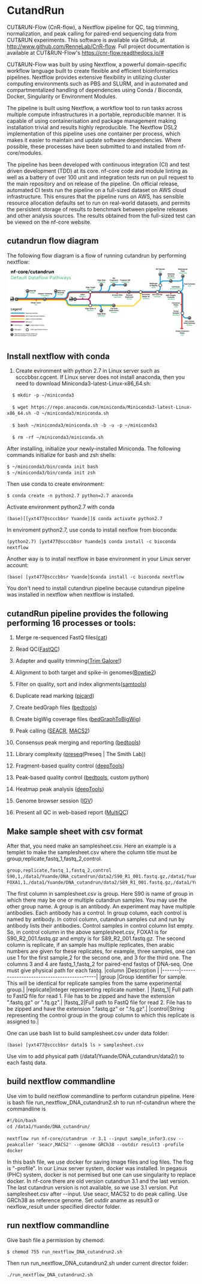 # CutandRun
 CUT&RUN-Flow (CnR-flow), a Nextflow pipeline for QC, tag trimming, normalization, and peak calling for paired-end sequencing data from CUT&RUN experiments. This software is available via GitHub, at http://www.github.com/RenneLab/CnR-flow.
 Full project documentation is available at CUT&RUN-Flow's https://cnr-flow.readthedocs.io/#
 
CUT&RUN-Flow was built by using Nextflow, a powerful domain-specific workflow language built to create flexible and efficient bioinformatics pipelines. Nextflow provides extensive flexibility in utilizing cluster computing environments such as PBS and SLURM, and in automated and compartmentalized handling of dependencies using Conda / Bioconda, Docker, Singularity or Environment Modules.

The pipeline is built using Nextflow, a workflow tool to run tasks across multiple compute infrastructures in a portable, reproducible manner. It is capable of using containerisation and package management making installation trivial and results highly reproducible. The Nextflow DSL2 implementation of this pipeline uses one container per process, which makes it easier to maintain and update software dependencies. Where possible, these processes have been submitted to and installed from nf-core/modules.

The pipeline has been developed with continuous integration (CI) and test driven development (TDD) at its core. nf-core code and module linting as well as a battery of over 100 unit and integration tests run on pull request to the main repository and on release of the pipeline. On official release, automated CI tests run the pipeline on a full-sized dataset on AWS cloud infrastructure. This ensures that the pipeline runs on AWS, has sensible resource allocation defaults set to run on real-world datasets, and permits the persistent storage of results to benchmark between pipeline releases and other analysis sources. The results obtained from the full-sized test can be viewed on the nf-core website.
## cutandrun flow diagram
The following flow diagram is a flow of running cutandrun by performing nextflow:
![Cutandrun flow diagram](https://github.com/nf-core/cutandrun/blob/master/docs/images/cutandrun-flow-diagram-v3.0.png)
 
## Install nextflow with conda 
1. Create evironment with python 2.7 in Linux server such as scccbbsr.cgcent. If Linux server does not install anaconda, then you need to download  Miniconda3-latest-Linux-x86_64.sh:
 ```  
   $ mkdir -p ~/miniconda3
   
   $ wget https://repo.anaconda.com/miniconda/Miniconda3-latest-Linux-x86_64.sh -O ~/miniconda3/miniconda.sh
   
   $ bash ~/miniconda3/miniconda.sh -b -u -p ~/miniconda3
   
   $ rm -rf ~/miniconda3/miniconda.sh
   ```
After installing, initialize your newly-installed Miniconda. The following commands initialize for bash and zsh shells:
   ```
$ ~/miniconda3/bin/conda init bash
$ ~/miniconda3/bin/conda init zsh
   ```
Then use conda to create environment:
   ```
 $ conda create -n python2.7 python=2.7 anaconda
   ```
Activate environment python2.7 with conda
```
(base)[[yxt477@scccbbsr Yuande]]$ conda activate python2.7
```
In enviroment python2.7, use conda to install nexflow from bioconda:
```
(python2.7) [yxt477@scccbbsr Yuande]$ conda install -c bioconda nextflow
```
Another way is to install nextflow in base environment in your Linux server account:
```
(base) [yxt477@scccbbsr Yuande]$conda install -c bioconda nextflow
```
You don't need to install cutandrun pipeline because cutandrun pipeline was installed in nextflow when nextflow is installed.
## cutandRun pipeline provides the following performing 16 processes or tools:

1. Merge re-sequenced FastQ files([cat](cat))

2. Read QC([FastQC](FastQC))

3. Adapter and quality trimming([Trim Galore!](TrimGalore!))

4. Alignment to both target and spike-in genomes([Bowtie2](Bowtie2))

5. Filter on quality, sort and index alignments([samtools](samtools))

6. Duplicate read marking ([picard](picard))

7. Create bedGraph files ([bedtools](bedtools))

8. Create bigWig coverage files ([bedGraphToBigWig](bedGraphToBigWig))

9. Peak calling ([SEACR](SEACR), [MACS2](MACS2))

10. Consensus peak merging and reporting ([bedtools](bedtools))

11. Library complexity ([preseq](preseq)(Preseq | The Smith Lab))

12. Fragment-based quality control ([deepTools](deepTools))

13. Peak-based quality control ([bedtools](bedtools), custom python)

14. Heatmap peak analysis ([deepTools](deepTools))

15. Genome browser session ([IGV](IGV))

16. Present all QC in web-based report ([MultiQC](MultiQC))

## Make sample sheet with csv format

After that, you need make an samplesheet.csv. Here an example is a templet to make the samplesheet.csv where the column title must be group,replicate,fastq_1,fastq_2,control. 
```
group,replicate,fastq_1,fastq_2,control
S90,1,/data1/Yuande/DNA_cutandrun/data2/S90_R1_001.fastq.gz,/data1/Yuande/DNA_cutandrun/data2/S90_R2_001.fastq.gz,FOXA1
FOXA1,1,/data1/Yuande/DNA_cutandrun/data2/S89_R1_001.fastq.gz,/data1/Yuande/DNA_cutandrun/data2/S89_R2_001.fastq.gz,
```
The first column in samplesheet.csv is group. Here S90 is name of group in which there may be one or multiple cutandrun samples. You may use the other group name. A group is  an antibody. An experiment may have multiple antibodies. Each antibody has a control. In group column, each control is named by antibody. In cotrol column, cutandrun samples cut and run by antibody lists their antibodies. Control samples in control column list empty. So, in control column in the above samplesheet.csv, FOXA1 is for S90_R2_001.fastq.gz and empty is for S89_R2_001.fastq.gz. The second column is replicate, if an sample has multiple replicates, then arabic numbers are given for these replicates, for example, three samples, one can use 1 for the first sample,2 for the second one, and 3 for the third one. The columns 3 and 4 are fastq_1,fastq_2 for paired-end fastqs of DNA-seq. One must give physical path for each fastq. 
|column |Description                                |
|-------|-------------------------------------------|
|group  |Group identifier for sample. This will be identical for replicate samples from the same experimental group.|
|replicate|Integer representing replicate number. |
|fastq_1| Full path to FastQ file for read 1. File has to be zipped and have the extension ".fastq.gz" or ".fq.gz".|
|fastq_2|Full path to FastQ file for read 2. File has to be zipped and have the extension ".fastq.gz" or ".fq.gz".|
|control|String representing the control group in the group column to which this replicate is assigned to.|


One can use bash list to build samplesheet.csv under data folder:
```
(base) [yxt477@scccbbsr data]$ ls > samplesheet.csv 
```
Use vim to add physical path (/data1/Yuande/DNA_cutandrun/data2/) to each fastq data.

## build nextflow commandline
Use vim to build nextflow commandline to perform cutandrun pipeline. Here is bash file  run_nextflow_DNA_cutandrun2.sh to run nf-cutandrun where the commandline is
```
#!/bin/bash
cd /data1/Yuande/DNA_cutandrun/

nextflow run nf-core/cutandrun -r 3.1 --input sample_infor3.csv --peakcaller 'seacr,MACS2' --genome GRCh38 --outdir result3 -profile docker
```
In this bash file, we use docker for saving image files and log files. The flog is "-profile". In our Linux server system, docker was installed. In pegasus (PHC) system, docker is not permised but one can use singularity to replace docker. In nf-core there are old version cutandrun 3.1 and the last version. The last cutandrun version is not available, so we use 3.1 version. Put samplesheet.csv after --input. Use seacr, MACS2 to do peak calling. Use GRCh38 as reference genome. Set outdir aname as result3 or nexflow_result under specified director folder.
## run nextflow commandline
Give bash file a permission by chemod:
```
$ chemod 755 run_nextflow_DNA_cutandrun2.sh
```
Then run run_nextflow_DNA_cutandrun2.sh under current director folder:
```
./run_nextflow_DNA_cutandrun2.sh
```

